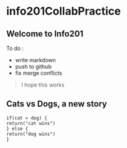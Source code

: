 # info201CollabPractice

## Welcome to Info201

To do :
- write markdown
- push to github
- fix merge conflicts

> I hope this works

## Cats vs Dogs, a new story

``` {r}
if(cat > dog) {
return("cat wins")
} else {
return("dog wins")
}
```
